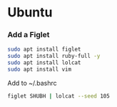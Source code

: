 # Ubuntu

### Add a Figlet
```bash
sudo apt install figlet
sudo apt install ruby-full -y
sudo apt install lolcat
sudo apt install vim
```
Add to ~/.bashrc
```bash
figlet SHUBH | lolcat --seed 105
```
